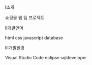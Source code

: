 Ⅰ소개

쇼핑몰 웹 팀 프로젝트

Ⅱ개발언어

html css javascript database

Ⅲ개발환경

Visual Studio Code eclipse sqldeveloper
